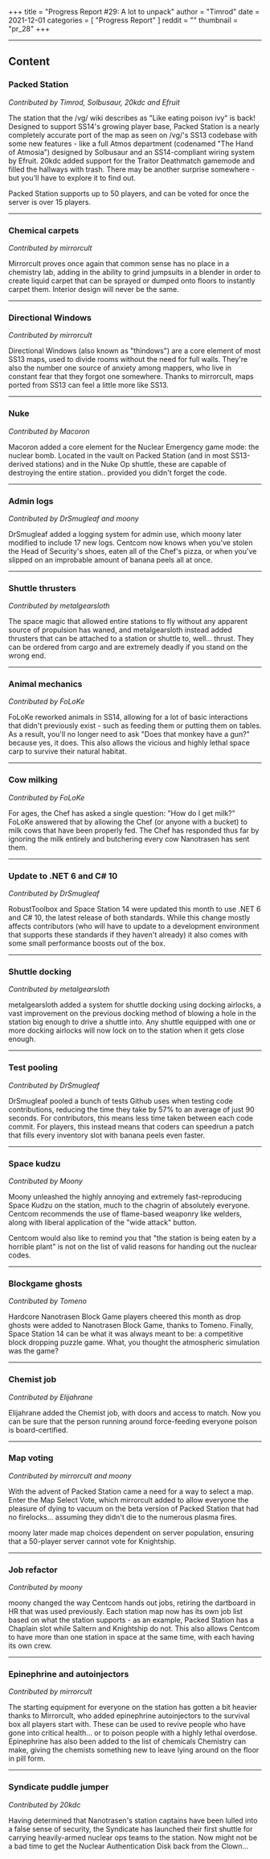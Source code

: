 +++
title = "Progress Report #29: A lot to unpack"
author = "Timrod"
date = 2021-12-01
categories = [
    "Progress Report"
]
reddit = ""
thumbnail = "pr_28"
+++

<!-- todo intro -->

---

## Content
### Packed Station
*Contributed by Timrod, Solbusaur, 20kdc and Efruit*

The station that the /vg/ wiki describes as "Like eating poison ivy" is back! Designed to support SS14's growing player base, Packed Station is a nearly completely accurate port of the map as seen on /vg/'s SS13 codebase with some new features - like a full Atmos department (codenamed "The Hand of Atmosia") designed by Solbusaur and an SS14-compliant wiring system by Efruit. 20kdc added support for the Traitor Deathmatch gamemode and filled the hallways with trash. There may be another surprise somewhere - but you'll have to explore it to find out.

Packed Station supports up to 50 players, and can be voted for once the server is over 15 players.

---

### Chemical carpets
*Contributed by mirrorcult*

Mirrorcult proves once again that common sense has no place in a chemistry lab, adding in the ability to grind jumpsuits in a blender in order to create liquid carpet that can be sprayed or dumped onto floors to instantly carpet them. Interior design will never be the same.

<!-- https://cdn.discordapp.com/attachments/310560938438819861/912498813657284638/2021-11-22_17-23-58.mp4 -->

---

### Directional Windows
*Contributed by mirrorcult*

Directional Windows (also known as "thindows") are a core element of most SS13 maps, used to divide rooms without the need for full walls. They're also the number one source of anxiety among mappers, who live in constant fear that they forgot one somewhere. Thanks to mirrorcult, maps ported from SS13 can feel a little more like SS13.

---

### Nuke
*Contributed by Macoron*

Macoron added a core element for the Nuclear Emergency game mode: the nuclear bomb. Located in the vault on Packed Station (and in most SS13-derived stations) and in the Nuke Op shuttle, these are capable of destroying the entire station.. provided you didn't forget the code.

---

### Admin logs
*Contributed by DrSmugleaf and moony*
<!-- note: moony wasnt the only person to add logs to this system. it might blow the lid of the topic to mention everyone who did. maybe just only mention smug? adding logs is kinda onpar with bugfixes, and we omit them here too -->

DrSmugleaf added a logging system for admin use, which moony later modified to include 17 new logs. Centcom now knows when you've stolen the Head of Security's shoes, eaten all of the Chef's pizza, or when you've slipped on an improbable amount of banana peels all at once.

---

### Shuttle thrusters
*Contributed by metalgearsloth*

The space magic that allowed entire stations to fly without any apparent source of propulsion has waned, and metalgearsloth instead added thrusters that can be attached to a station or shuttle to, well... thrust. They can be ordered from cargo and are extremely deadly if you stand on the wrong end. 

---

### Animal mechanics
*Contributed by FoLoKe*

FoLoKe reworked animals in SS14, allowing for a lot of basic interactions that didn't previously exist - such as feeding them or putting them on tables. As a result, you'll no longer need to ask "Does that monkey have a gun?" because yes, it does. This also allows the vicious and highly lethal space carp to survive their natural habitat.

---

### Cow milking
*Contributed by FoLoKe*

For ages, the Chef has asked a single question: "How do I get milk?" FoLoKe answered that by allowing the Chef (or anyone with a bucket) to milk cows that have been properly fed. The Chef has responded thus far by ignoring the milk entirely and butchering every cow Nanotrasen has sent them.

---

### Update to .NET 6 and C# 10
*Contributed by DrSmugleaf*

RobustToolbox and Space Station 14 were updated this month to use .NET 6 and C# 10, the latest release of both standards. While this change mostly affects contributors (who will have to update to a development environment that supports these standards if they haven't already) it also comes with some small performance boosts out of the box.

---

### Shuttle docking
*Contributed by metalgearsloth*

metalgearsloth added a system for shuttle docking using docking airlocks, a vast improvement on the previous docking method of blowing a hole in the station big enough to drive a shuttle into. Any shuttle equipped with one or more docking airlocks will now lock on to the station when it gets close enough.

---

### Test pooling
*Contributed by DrSmugleaf*

DrSmugleaf pooled a bunch of tests Github uses when testing code contributions, reducing the time they take by 57% to an average of just 90 seconds. For contributors, this means less time taken between each code commit. For players, this instead means that coders can speedrun a patch that fills every inventory slot with banana peels even faster.

---

### Space kudzu
*Contributed by Moony*
<!-- chagrin? -->
Moony unleashed the highly annoying and extremely fast-reproducing Space Kudzu on the station, much to the chagrin of absolutely everyone. Centcom recommends the use of flame-based weaponry like welders, along with liberal application of the "wide attack" button. 

Centcom would also like to remind you that "the station is being eaten by a horrible plant" is not on the list of valid reasons for handing out the nuclear codes.

---

### Blockgame ghosts
*Contributed by Tomeno*

Hardcore Nanotrasen Block Game players cheered this month as drop ghosts were added to Nanotrasen Block Game, thanks to Tomeno. Finally, Space Station 14 can be what it was always meant to be: a competitive block dropping puzzle game. What, you thought the atmospheric simulation was the game?

---

### Chemist job
*Contributed by Elijahrane*

Elijahrane added the Chemist job, with doors and access to match. Now you can be sure that the person running around force-feeding everyone poison is board-certified.

---

### Map voting
*Contributed by mirrorcult and moony*

With the advent of Packed Station came a need for a way to select a map. Enter the Map Select Vote, which mirrorcult added to allow everyone the pleasure of dying to vacuum on the beta version of Packed Station that had no firelocks... assuming they didn't die to the numerous plasma fires.

moony later made map choices dependent on server population, ensuring that a 50-player server cannot vote for Knightship. 

---

### Job refactor
*Contributed by moony*
<!-- more like: it also added support to have more than one station... -->
moony changed the way Centcom hands out jobs, retiring the dartboard in HR that was used previously. Each station map now has its own job list based on what the station supports - as an example, Packed Station has a Chaplain slot while Saltern and Knightship do not. This also allows Centcom to have more than one station in space at the same time, with each having its own crew.

---

### Epinephrine and autoinjectors
*Contributed by mirrorcult*

The starting equipment for everyone on the station has gotten a bit heavier thanks to Mirrorcult, who added epinephrine autoinjectors to the survival box all players start with. These can be used to revive people who have gone into critical health... or to poison people with a highly lethal overdose. Epinephrine has also been added to the list of chemicals Chemistry can make, giving the chemists something new to leave lying around on the floor in pill form.

---

### Syndicate puddle jumper
*Contributed by 20kdc*

Having determined that Nanotrasen's station captains have been lulled into a false sense of security, the Syndicate has launched their first shuttle for carrying heavily-armed nuclear ops teams to the station. Now might not be a bad time to get the Nuclear Authentication Disk back from the Clown...
